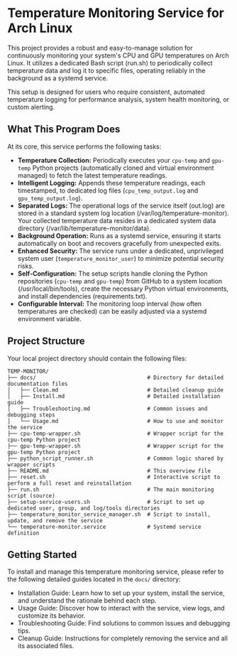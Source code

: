 # Temperature Monitoring Service for Arch Linux

This project provides a robust and easy-to-manage solution for continuously monitoring your system's CPU and GPU temperatures on Arch Linux. It utilizes a dedicated Bash script (run.sh) to periodically collect temperature data and log it to specific files, operating reliably in the background as a systemd service.

This setup is designed for users who require consistent, automated temperature logging for performance analysis, system health monitoring, or custom alerting.

## What This Program Does

At its core, this service performs the following tasks:

*   **Temperature Collection:** Periodically executes your `cpu-temp` and `gpu-temp` Python projects (automatically cloned and virtual environment managed) to fetch the latest temperature readings.
*   **Intelligent Logging:** Appends these temperature readings, each timestamped, to dedicated log files (`cpu_temp_output.log` and `gpu_temp_output.log`).
*   **Separated Logs:** The operational logs of the service itself (out.log) are stored in a standard system log location (/var/log/temperature-monitor). Your collected temperature data resides in a dedicated system data directory (/var/lib/temperature-monitor/data).
*   **Background Operation:** Runs as a systemd service, ensuring it starts automatically on boot and recovers gracefully from unexpected exits.
*   **Enhanced Security:** The service runs under a dedicated, unprivileged system user (`temperature_monitor_user`) to minimize potential security risks.
*   **Self-Configuration:** The setup scripts handle cloning the Python repositories (`cpu-temp` and `gpu-temp`) from GitHub to a system location (/usr/local/bin/tools), create the necessary Python virtual environments, and install dependencies (requirements.txt).
*   **Configurable Interval:** The monitoring loop interval (how often temperatures are checked) can be easily adjusted via a systemd environment variable.

## Project Structure

Your local project directory should contain the following files:

```
TEMP-MONITOR/
├── docs/                                   # Directory for detailed documentation files
│   ├── Clean.md                            # Detailed cleanup guide
│   ├── Install.md                          # Detailed installation guide
│   ├── Troubleshooting.md                  # Common issues and debugging steps
│   └── Usage.md                            # How to use and monitor the service
├── cpu-temp-wrapper.sh                     # Wrapper script for the cpu-temp Python project
├── gpu-temp-wrapper.sh                     # Wrapper script for the gpu-temp Python project
├── python_script_runner.sh                 # Common logic shared by wrapper scripts
├── README.md                               # This overview file
├── reset.sh                                # Interactive script to perform a full reset and reinstallation
├── run.sh                                  # The main monitoring script (source)
├── setup-service-users.sh                  # Script to set up dedicated user, group, and log/tools directories
├── temperature_monitor_service_manager.sh  # Script to install, update, and remove the service
└── temperature-monitor.service             # Systemd service definition
```

## Getting Started

To install and manage this temperature monitoring service, please refer to the following detailed guides located in the `docs/` directory:

*   Installation Guide: Learn how to set up your system, install the service, and understand the rationale behind each step.
*   Usage Guide: Discover how to interact with the service, view logs, and customize its behavior.
*   Troubleshooting Guide: Find solutions to common issues and debugging tips.
*   Cleanup Guide: Instructions for completely removing the service and all its associated files.